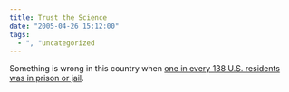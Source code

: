 ```yaml
---
title: Trust the Science
date: "2005-04-26 15:12:00"
tags:
  - ", "uncategorized
---
```

<p> Something is wrong in this country when <a href="http://news.findlaw.com/ap/o/632/04-25-2005/cb6d0022cee8deb1.html">one
in every 138 U.S. residents was in prison or jail</a>.</p>

